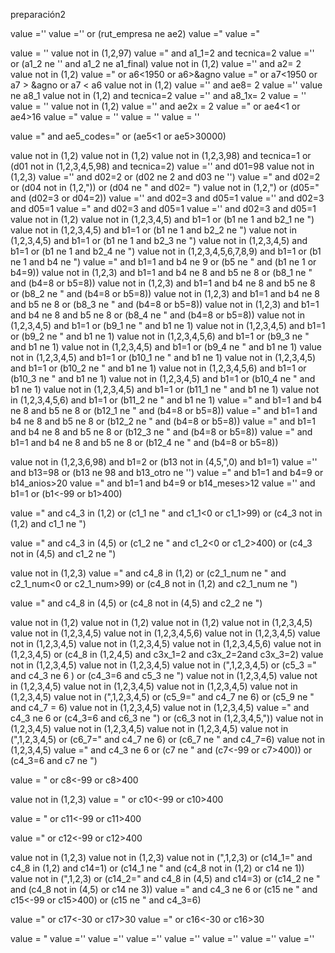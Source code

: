 preparación2
 
value =''
value ='' or (rut_empresa ne ae2)
value ="
value ="
 
 
 
 
 
 
 
 
 
 
value = ''
value not in (1,2,97)
value =" and a1_1=2 and tecnica=2
value ='' or (a1_2 ne '' and a1_2 ne a1_final)
value not in (1,2)
value ='' and a2= 2
value not in (1,2)
value =" or a6<1950 or a6>&agno
value =" or a7<1950 or a7 > &agno or a7 < a6
value not in (1,2)
value ='' and ae8= 2
value =''
value ne a8_1
value not in (1,2) and tecnica=2
value ='' and a8_1x= 2 
value = ''
value = ''
value not in (1,2)
value ='' and ae2x = 2
value =" or ae4<1 or ae4>16
value ="
value = ''
value = ''
value = ''
 
value =" and ae5_codes="  or (ae5<1 or ae5>30000)
 
value not in (1,2)
value not in (1,2)
value not in (1,2,3,98) and tecnica=1 or (d01 not in (1,2,3,4,5,98) and tecnica=2)
value ='' and d01=98
value not in (1,2,3) 
value ='' and d02=2 or (d02 ne 2 and d03 ne '')
value =" and d02=2 or (d04 not in (1,2,")) or (d04 ne " and d02= ")
value not in (1,2,") or (d05=" and (d02=3 or d04=2))
value ='' and d02=3 and d05=1
value ='' and d02=3 and d05=1
value =" and d02=3 and d05=1
value ='' and d02=3 and d05=1
value not in (1,2) 
value not in (1,2,3,4,5) and b1=1 or (b1 ne 1 and b2_1 ne ")
value not in (1,2,3,4,5) and b1=1 or (b1 ne 1 and b2_2 ne ")
value not in (1,2,3,4,5) and b1=1 or (b1 ne 1 and b2_3 ne ")
value not in (1,2,3,4,5) and b1=1 or (b1 ne 1 and b2_4 ne ")
value not in (1,2,3,4,5,6,7,8,9) and b1=1 or (b1 ne 1 and b4 ne ")
value =" and b1=1 and b4 ne 9 or (b5 ne " and (b1 ne 1 or b4=9))
value not in (1,2,3) and b1=1 and b4 ne 8 and b5 ne 8 or (b8_1 ne " and (b4=8 or b5=8)) 
value not in (1,2,3) and b1=1 and b4 ne 8 and b5 ne 8 or (b8_2 ne " and (b4=8 or b5=8)) 
value not in (1,2,3) and b1=1 and b4 ne 8 and b5 ne 8 or (b8_3 ne " and (b4=8 or b5=8)) 
value not in (1,2,3) and b1=1 and b4 ne 8 and b5 ne 8 or (b8_4 ne " and (b4=8 or b5=8)) 
value not in (1,2,3,4,5) and b1=1 or (b9_1 ne " and b1 ne 1)
value not in (1,2,3,4,5) and b1=1 or (b9_2 ne " and b1 ne 1)
value not in (1,2,3,4,5,6) and b1=1 or (b9_3 ne " and b1 ne 1)
value not in (1,2,3,4,5) and b1=1 or (b9_4 ne " and b1 ne 1)
value not in (1,2,3,4,5) and b1=1 or (b10_1 ne " and b1 ne 1)
value not in (1,2,3,4,5) and b1=1 or (b10_2 ne " and b1 ne 1)
value not in (1,2,3,4,5,6) and b1=1 or (b10_3 ne " and b1 ne 1)
value not in (1,2,3,4,5) and b1=1 or (b10_4 ne " and b1 ne 1)
value not in (1,2,3,4,5) and b1=1  or (b11_1 ne " and b1 ne 1)
value not in (1,2,3,4,5,6) and b1=1  or (b11_2 ne " and b1 ne 1)
value =" and  b1=1 and b4 ne 8 and b5 ne 8 or (b12_1 ne " and (b4=8 or b5=8))
value =" and  b1=1 and b4 ne 8 and b5 ne 8 or (b12_2 ne " and (b4=8 or b5=8))
value =" and  b1=1 and b4 ne 8 and b5 ne 8 or (b12_3 ne " and (b4=8 or b5=8))
value =" and  b1=1 and b4 ne 8 and b5 ne 8 or (b12_4 ne " and (b4=8 or b5=8))
 
 
 
 
value not in (1,2,3,6,98) and b1=2 or (b13 not in (4,5,",0) and b1=1)
value ='' and b13=98 or (b13 ne 98 and b13_otro ne '')
value =" and b1=1 and b4=9 or b14_anios>20
value =" and b1=1 and b4=9 or b14_meses>12
value ='' and b1=1 or (b1<-99 or b1>400)
 
value =" and c4_3 in (1,2) or (c1_1 ne " and c1_1<0 or c1_1>99) or (c4_3 not in (1,2) and c1_1 ne ")
 
value =" and c4_3 in (4,5) or (c1_2 ne " and c1_2<0 or c1_2>400) or (c4_3 not in (4,5) and c1_2 ne ")
 
value not in (1,2,3) 
value =" and c4_8 in (1,2) or (c2_1_num ne " and c2_1_num<0 or c2_1_num>99) or (c4_8 not in (1,2) and c2_1_num ne ")
 
value =" and c4_8 in (4,5) or (c4_8 not in (4,5) and c2_2 ne ")
 
value not in (1,2)
value not in (1,2)
value not in (1,2)
value not in (1,2,3,4,5)
value not in (1,2,3,4,5)
value not in (1,2,3,4,5,6)
value not in (1,2,3,4,5)
value not in (1,2,3,4,5)
value not in (1,2,3,4,5)
value not in (1,2,3,4,5,6)
value not in (1,2,3,4,5) or (c4_8 in (1,2,4,5) and c3x_1=2 and c3x_2=2and c3x_3=2)
value not in (1,2,3,4,5)
value not in (1,2,3,4,5)
value not in (",1,2,3,4,5) or (c5_3 =" and c4_3 ne 6 ) or (c4_3=6 and c5_3 ne ")
value not in (1,2,3,4,5)
value not in (1,2,3,4,5)
value not in (1,2,3,4,5)
value not in (1,2,3,4,5)
value not in (1,2,3,4,5)
value not in (",1,2,3,4,5) or (c5_9=" and c4_7 ne 6) or (c5_9 ne " and c4_7 = 6) 
value not in (1,2,3,4,5)
value not in (1,2,3,4,5)
value =" and c4_3 ne 6 or (c4_3=6 and c6_3 ne ") or (c6_3 not in (1,2,3,4,5,"))
value not in (1,2,3,4,5)
value not in (1,2,3,4,5)
value not in (1,2,3,4,5)
value not in (",1,2,3,4,5) or (c6_7=" and c4_7 ne 6) or (c6_7 ne " and c4_7=6)
value not in (1,2,3,4,5)
value =" and c4_3 ne 6 or (c7 ne " and (c7<-99 or c7>400)) or (c4_3=6 and c7 ne ")
 
value = " or c8<-99 or c8>400
 
value not in (1,2,3) 
value = "  or c10<-99 or c10>400
 
value = " or c11<-99 or c11>400
 
value =" or c12<-99 or c12>400
 
value not in (1,2,3) 
value not in (1,2,3) 
value not in (",1,2,3) or (c14_1=" and c4_8 in (1,2) and c14=1) or (c14_1 ne " and (c4_8 not in (1,2) or c14 ne 1))
value not in (",1,2,3) or (c14_2=" and c4_8 in (4,5) and c14=3) or (c14_2 ne " and (c4_8 not in (4,5) or c14 ne 3))
value =" and c4_3 ne 6 or (c15 ne " and c15<-99 or c15>400) or (c15 ne " and c4_3=6)
 
value =" or c17<-30 or c17>30
value =" or c16<-30 or c16>30
 
 
value = "
value =''
value =''
value =''
value =''
value =''
value =''
value =''

